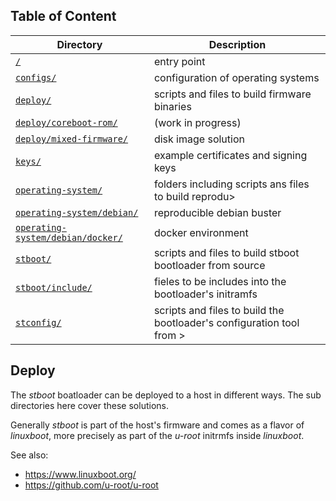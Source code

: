 ## Table of Content
Directory | Description
------------ | -------------
[`/`](../README.md#scripts) | entry point
[`configs/`](../configs/README.md#configs) | configuration of operating systems
[`deploy/`](README.md#deploy) | scripts and files to build firmware binaries
[`deploy/coreboot-rom/`](coreboot-rom/README.md#deploy-coreboot-rom) | (work in progress)
[`deploy/mixed-firmware/`](mixed-firmware/README.md#deploy-mixed-firmware) | disk image solution
[`keys/`](../keys/README.md#keys) | example certificates and signing keys
[`operating-system/`](../operating-system/README.md#operating-system) | folders including scripts ans files to build reprodu>
[`operating-system/debian/`](../operating-system/debian/README.md#operating-system-debian) | reproducible debian buster
[`operating-system/debian/docker/`](../operating-system/debian/docker/README.md#operating-system-debian-docker) | docker environment
[`stboot/`](../stboot/README.md#stboot) | scripts and files to build stboot bootloader from source
[`stboot/include/`](../stboot/include/README.md#stboot-include) | fieles to be includes into the bootloader's initramfs
[`stconfig/`](../stconfig/README.md#stconfig) | scripts and files to build the bootloader's configuration tool from >

## Deploy
The *stboot* boatloader can be deployed to a host in different ways. The sub directories here cover these solutions.

Generally *stboot* is part of the host's firmware and comes as a flavor of *linuxboot*, more precisely as part of the *u-root* initrmfs inside *linuxboot*.

See also:
* https://www.linuxboot.org/
* https://github.com/u-root/u-root
